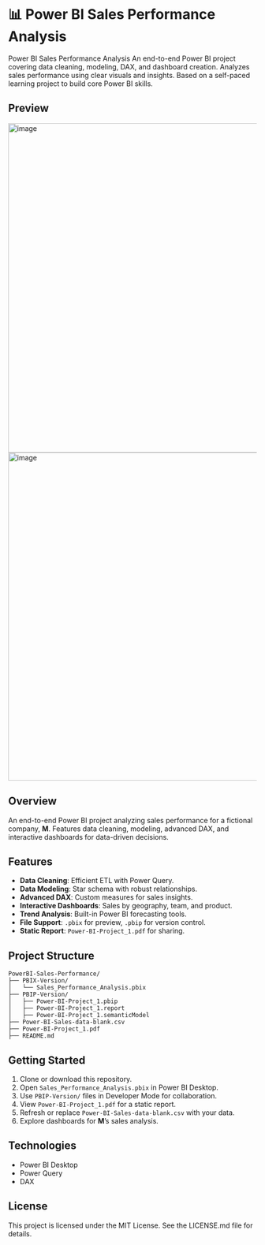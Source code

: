# 📊 Power BI Sales Performance Analysis

Power BI Sales Performance Analysis An end-to-end Power BI project covering data cleaning, modeling, DAX, and dashboard creation. Analyzes sales performance using clear visuals and insights. Based on a self-paced learning project to build core Power BI skills.

## Preview
<img width="1149" height="668" alt="image" src="https://github.com/user-attachments/assets/c1cd6831-255f-4a21-8303-e8311365bf07" />

<img width="1150" height="666" alt="image" src="https://github.com/user-attachments/assets/6826fb56-3bce-48ec-be16-56a3f644a1f6" />

## Overview
An end-to-end Power BI project analyzing sales performance for a fictional company, **M**. Features data cleaning, modeling, advanced DAX, and interactive dashboards for data-driven decisions.

## Features
- **Data Cleaning**: Efficient ETL with Power Query.
- **Data Modeling**: Star schema with robust relationships.
- **Advanced DAX**: Custom measures for sales insights.
- **Interactive Dashboards**: Sales by geography, team, and product.
- **Trend Analysis**: Built-in Power BI forecasting tools.
- **File Support**: `.pbix` for preview, `.pbip` for version control.
- **Static Report**: `Power-BI-Project_1.pdf` for sharing.

## Project Structure
```
PowerBI-Sales-Performance/
├── PBIX-Version/
│   └── Sales_Performance_Analysis.pbix
├── PBIP-Version/
│   ├── Power-BI-Project_1.pbip
│   ├── Power-BI-Project_1.report
│   ├── Power-BI-Project_1.semanticModel
├── Power-BI-Sales-data-blank.csv
├── Power-BI-Project_1.pdf
├── README.md
```

## Getting Started
1. Clone or download this repository.
2. Open `Sales_Performance_Analysis.pbix` in Power BI Desktop.
3. Use `PBIP-Version/` files in Developer Mode for collaboration.
4. View `Power-BI-Project_1.pdf` for a static report.
5. Refresh or replace `Power-BI-Sales-data-blank.csv` with your data.
6. Explore dashboards for **M**’s sales analysis.

## Technologies
- Power BI Desktop
- Power Query
- DAX

## License
This project is licensed under the MIT License. See the LICENSE.md file for details.


